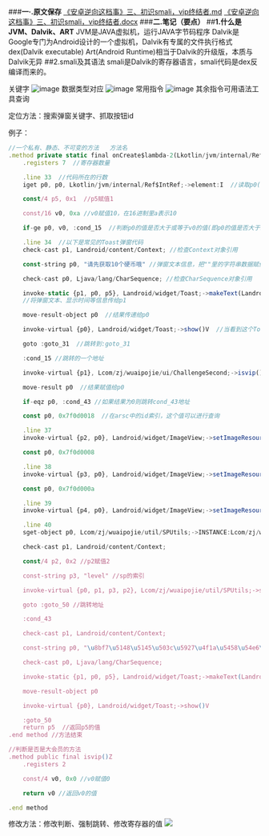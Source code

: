 ###**一·.原文保存**
[《安卓逆向这档事》三、初识smali，vip终结者.md](https://github.com/user-attachments/files/16438561/smali.vip.md)
[《安卓逆向这档事》三、初识smali，vip终结者.docx](https://github.com/user-attachments/files/16438594/smali.vip.docx)
###**二.笔记（要点）**
##**1.什么是JVM、Dalvik、ART**
JVM是JAVA虚拟机，运行JAVA字节码程序
Dalvik是Google专门为Android设计的一个虚拟机，Dalvik有专属的文件执行格式dex(Dalvik executable)
Art(Android Runtime)相当于Dalvik的升级版，本质与Dalvik无异
##2.smali及其语法
smali是Dalvik的寄存器语言，smali代码是dex反编译而来的。

关键字
![image](https://github.com/user-attachments/assets/f8402984-8ec9-47ff-b1ad-3db68bb3790e)
数据类型对应
![image](https://github.com/user-attachments/assets/eda65982-70fb-4a16-99a8-f6ebbe4fc782)
常用指令
![image](https://github.com/user-attachments/assets/2139b28e-ed28-4a28-a9bd-d90c2afbc0f5)
其余指令可用语法工具查询

定位方法：搜索弹窗关键字、抓取按钮id

例子：
```javascript
//一个私有、静态、不可变的方法   方法名
.method private static final onCreate$lambda-2(Lkotlin/jvm/internal/Ref$IntRef;Lcom/zj/wuaipojie/ui/ChallengeSecond;Landroid/widget/ImageView;Landroid/widget/ImageView;Landroid/widget/ImageView;Landroid/view/View;)Z //(这里面是方法的参数)这里是方法返回值类型，表示布尔值类型，返回假或真
    .registers 7  //寄存器数量

    .line 33  //代码所在的行数
    iget p0, p0, Lkotlin/jvm/internal/Ref$IntRef;->element:I  //读取p0(第一个参数，参考寄存器知识)中element的值赋值给p0

    const/4 p5, 0x1  //p5赋值1

    const/16 v0, 0xa //v0赋值10，在16进制里a表示10

    if-ge p0, v0, :cond_15  //判断p0的值是否大于或等于v0的值(即p0的值是否大于或等于10)，如果大于或等于则跳转到:cond_15

    .line 34  //以下是常见的Toast弹窗代码
    check-cast p1, Landroid/content/Context; //检查Context对象引用

    const-string p0, "请先获取10个硬币哦" //弹窗文本信息，把""里的字符串数据赋值给p0

    check-cast p0, Ljava/lang/CharSequence; //检查CharSequence对象引用

    invoke-static {p1, p0, p5}, Landroid/widget/Toast;->makeText(Landroid/content/Context;Ljava/lang/CharSequence;I)Landroid/widget/Toast; 
    //将弹窗文本、显示时间等信息传给p1

    move-result-object p0  //结果传递给p0

    invoke-virtual {p0}, Landroid/widget/Toast;->show()V  //当看到这个Toast;->show你就应该反应过来这里是弹窗代码

    goto :goto_31  //跳转到:goto_31

    :cond_15 //跳转的一个地址

    invoke-virtual {p1}, Lcom/zj/wuaipojie/ui/ChallengeSecond;->isvip()Z  //判断isvip方法的返回值是否为真(即结果是否为1)

    move-result p0  //结果赋值给p0

    if-eqz p0, :cond_43 //如果结果为0则跳转cond_43地址

    const p0, 0x7f0d0018  //在arsc中的id索引，这个值可以进行查询

    .line 37
    invoke-virtual {p2, p0}, Landroid/widget/ImageView;->setImageResource(I)V //设置图片资源

    const p0, 0x7f0d0008

    .line 38
    invoke-virtual {p3, p0}, Landroid/widget/ImageView;->setImageResource(I)V

    const p0, 0x7f0d000a

    .line 39
    invoke-virtual {p4, p0}, Landroid/widget/ImageView;->setImageResource(I)V

    .line 40
    sget-object p0, Lcom/zj/wuaipojie/util/SPUtils;->INSTANCE:Lcom/zj/wuaipojie/util/SPUtils; 

    check-cast p1, Landroid/content/Context;

    const/4 p2, 0x2 //p2赋值2

    const-string p3, "level" //sp的索引

    invoke-virtual {p0, p1, p3, p2}, Lcom/zj/wuaipojie/util/SPUtils;->saveInt(Landroid/content/Context;Ljava/lang/String;I)V //写入数据

    goto :goto_50 //跳转地址

    :cond_43

    check-cast p1, Landroid/content/Context;

    const-string p0, "\u8bf7\u5148\u5145\u503c\u5927\u4f1a\u5458\u54e6\uff01" //请先充值大会员哦！

    check-cast p0, Ljava/lang/CharSequence;

    invoke-static {p1, p0, p5}, Landroid/widget/Toast;->makeText(Landroid/content/Context;Ljava/lang/CharSequence;I)Landroid/widget/Toast;

    move-result-object p0

    invoke-virtual {p0}, Landroid/widget/Toast;->show()V

    :goto_50
    return p5  //返回p5的值
.end method //方法结束

//判断是否是大会员的方法
.method public final isvip()Z
    .registers 2

    const/4 v0, 0x0 //v0赋值0

    return v0 //返回v0的值

.end method

``` 
修改方法：修改判断、强制跳转、修改寄存器的值
![ ]()








